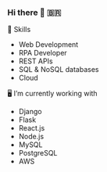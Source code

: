 ### Hi there 👋 🇧🇷

<!--
**FehRoque/FehRoque** is a ✨ _special_ ✨ repository because its `README.md` (this file) appears on your GitHub profile.

Here are some ideas to get you started:

- 🔭 I’m currently working on ...
- 🌱 I’m currently learning ...
- 👯 I’m looking to collaborate on ...
- 🤔 I’m looking for help with ...
- 💬 Ask me about ...
- 📫 How to reach me: ...
- 😄 Pronouns: ...
- ⚡ Fun fact: ...
-->

🤖 Skills
+ Web Development
+ RPA Developer
+ REST APIs
+ SQL & NoSQL databases
+ Cloud

🖥️ I’m currently working with
+ Django 
+ Flask
+ React.js
+ Node.js
+ MySQL
+ PostgreSQL
+ AWS

